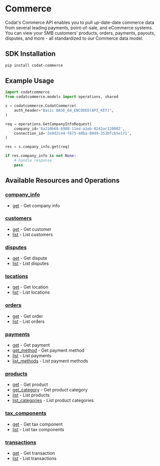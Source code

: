 # Commerce

<!-- Start Codat Library Description -->
﻿Codat's Commerce API enables you to pull up-date-date commerce data from several leading payments, point-of-sale, and eCommerce systems.
You can view your SMB customers' products, orders, payments, payouts, disputes, and more - all standardized to our Commerce data model.

<!-- End Codat Library Description -->

<!-- Start SDK Installation -->
## SDK Installation

```bash
pip install codat-commerce
```
<!-- End SDK Installation -->

## Example Usage
<!-- Start SDK Example Usage -->
```python
import codatcommerce
from codatcommerce.models import operations, shared

s = codatcommerce.CodatCommerce(
    auth_header="Basic BASE_64_ENCODED(API_KEY)",
)

req = operations.GetCompanyInfoRequest(
    company_id='8a210b68-6988-11ed-a1eb-0242ac120002',
    connection_id='2e9d2c44-f675-40ba-8049-353bfcb5e171',
)

res = s.company_info.get(req)

if res.company_info is not None:
    # handle response
    pass
```
<!-- End SDK Example Usage -->

<!-- Start SDK Available Operations -->
## Available Resources and Operations


### [company_info](docs/sdks/companyinfo/README.md)

* [get](docs/sdks/companyinfo/README.md#get) - Get company info

### [customers](docs/sdks/customers/README.md)

* [get](docs/sdks/customers/README.md#get) - Get customer
* [list](docs/sdks/customers/README.md#list) - List customers

### [disputes](docs/sdks/disputes/README.md)

* [get](docs/sdks/disputes/README.md#get) - Get dispute
* [list](docs/sdks/disputes/README.md#list) - List disputes

### [locations](docs/sdks/locations/README.md)

* [get](docs/sdks/locations/README.md#get) - Get location
* [list](docs/sdks/locations/README.md#list) - List locations

### [orders](docs/sdks/orders/README.md)

* [get](docs/sdks/orders/README.md#get) - Get order
* [list](docs/sdks/orders/README.md#list) - List orders

### [payments](docs/sdks/payments/README.md)

* [get](docs/sdks/payments/README.md#get) - Get payment
* [get_method](docs/sdks/payments/README.md#get_method) - Get payment method
* [list](docs/sdks/payments/README.md#list) - List payments
* [list_methods](docs/sdks/payments/README.md#list_methods) - List payment methods

### [products](docs/sdks/products/README.md)

* [get](docs/sdks/products/README.md#get) - Get product
* [get_category](docs/sdks/products/README.md#get_category) - Get product category
* [list](docs/sdks/products/README.md#list) - List products
* [list_categories](docs/sdks/products/README.md#list_categories) - List product categories

### [tax_components](docs/sdks/taxcomponents/README.md)

* [get](docs/sdks/taxcomponents/README.md#get) - Get tax component
* [list](docs/sdks/taxcomponents/README.md#list) - List tax components

### [transactions](docs/sdks/transactions/README.md)

* [get](docs/sdks/transactions/README.md#get) - Get transaction
* [list](docs/sdks/transactions/README.md#list) - List transactions
<!-- End SDK Available Operations -->



<!-- Start Dev Containers -->



<!-- End Dev Containers -->

<!-- Placeholder for Future Speakeasy SDK Sections -->